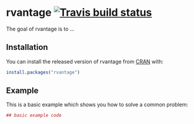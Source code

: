 # rvantage [![Travis build status](https://travis-ci.org/bfatemi/rvantage.svg?branch=master)](https://travis-ci.org/bfatemi/rvantage)

The goal of rvantage is to ...

## Installation

You can install the released version of rvantage from [CRAN](https://CRAN.R-project.org) with:

``` r
install.packages("rvantage")
```

## Example

This is a basic example which shows you how to solve a common problem:

``` r
## basic example code
```

